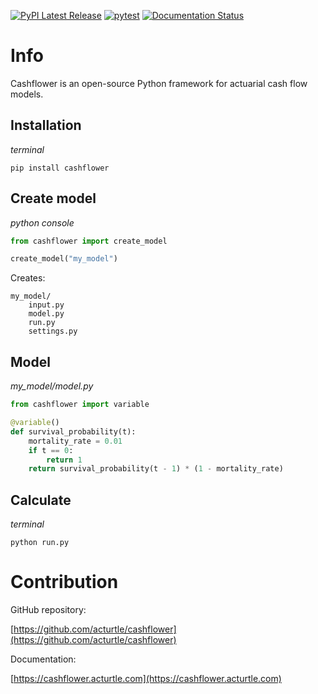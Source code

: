 [![PyPI Latest Release](https://img.shields.io/pypi/v/cashflower.svg)](https://pypi.org/project/cashflower/)
[![pytest](https://github.com/acturtle/cashflower/actions/workflows/pytest.yml/badge.svg?branch=main)](https://github.com/acturtle/cashflower/actions/workflows/pytest.yml)
[![Documentation Status](https://readthedocs.org/projects/cashflower/badge/)](https://cashflower.acturtle.com)

# Info

Cashflower is an open-source Python framework for actuarial cash flow models.

## Installation

*terminal*
```
pip install cashflower
```

## Create model

*python console*

```python
from cashflower import create_model

create_model("my_model")
```

Creates:

```
my_model/
    input.py
    model.py
    run.py
    settings.py
```

## Model

*my_model/model.py*
```python
from cashflower import variable

@variable()
def survival_probability(t):
    mortality_rate = 0.01
    if t == 0:
        return 1
    return survival_probability(t - 1) * (1 - mortality_rate)
```

## Calculate

*terminal*
```
python run.py
```

# Contribution

GitHub repository:

[https://github.com/acturtle/cashflower](https://github.com/acturtle/cashflower)

Documentation:

[https://cashflower.acturtle.com](https://cashflower.acturtle.com)
